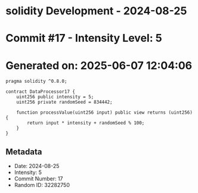 ﻿# solidity Development - 2024-08-25
# Commit #17 - Intensity Level: 5
# Generated on: 2025-06-07 12:04:06
```solidity
pragma solidity ^0.8.0;

contract DataProcessor17 {
    uint256 public intensity = 5;
    uint256 private randomSeed = 834442;

    function processValue(uint256 input) public view returns (uint256) {
        return input * intensity + randomSeed % 100;
    }
}
```
## Metadata
- Date: 2024-08-25
- Intensity: 5
- Commit Number: 17
- Random ID: 32282750
